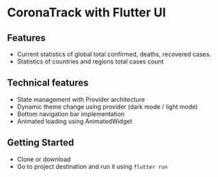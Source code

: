 # CoronaTrack with Flutter UI

## Features
- Current statistics of global total confirmed, deaths, recovered cases.
- Statistics of countries and regions total cases count

## Technical features
- State management with Provider architecture
- Dynamic theme change using provider (dark mode / light mode)
- Bottom navigation bar implementation
- Animated loading using AnimatedWidget

## Getting Started
- Clone or download
- Go to project destination and run it using `flutter run`
